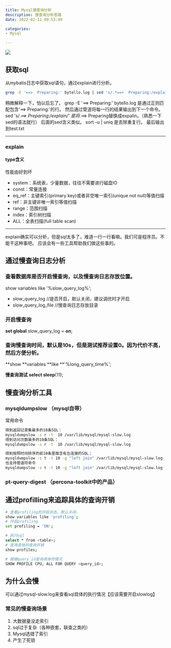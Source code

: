 ```yaml
---
title: Mysql慢查询分析
description: 慢查询分析思路
date: 2022-02-12 09:53:49

categories:
- Mysql

---
```

<meta name="referrer" content="no-referrer" />
<!-- more -->

![](https://cdn.nlark.com/yuque/0/2024/jpeg/21760570/1710403305281-d4228fec-8970-4567-ae36-a0c5f8bf3574.jpeg)

## 获取sql
从mybatis日志中获取sql语句，通过explain进行分析。

```bash
grep -E '==>  Preparing:' bytello.log | sed 's/.*==>  Preparing:/explain/' | sed 's/\($\)/;/' | sed 's/\?/""/g' | sed 's/LIMIT ""/LIMIT 5/' | sort -u | uniq > test.txt
```

稍微解释一下，怕以后忘了。
grep -E '==>  Preparing:' bytello.log 是通过正则匹配包含'==>  Preparing:'的行。
然后通过管道将每一行的结果输出到下一个命令。
 sed 's/.*==>  Preparing:/explain/' 是将.*==>  Preparing替换成expalin。（熟悉一下sed的语法就行）
后面的sed含义类似。
sort -u | uniq 是去除重复行。
最后输出到test.txt

----
### explain 
#### type含义
性能由好到坏
- system：系统表，少量数据，往往不需要进行磁盘IO
- const：常量连接
- eq_ref：主键索引(primary key)或者非空唯一索引(unique not null)等值扫描
- ref：非主键非唯一索引等值扫描
- range：范围扫描
- index：索引树扫描
- ALL：全表扫描(full table scan)

----
explain确实可以分析，但是sql太多了，难道一行一行看嘛。我们可是程序员。不能干这种事吧。
应该会有一些工具帮助我们做这些事的。

## 通过慢查询日志分析
### 查看数据库是否开启慢查询，以及慢查询日志存放位置。
show variables like '%slow_query_log%';

- slow_query_log //是否开启，默认关闭，建议调优时才开启
- slow_query_log_file //慢查询日志存放目录
### 开启慢查询
**set global** slow_query_log = **on**;
### 查询慢查询时间，默认是10s，但是测试推荐设置0。因为代价不高，然后方便分析。
**show **variables **like **'%long_query_time%';

**慢查询测试**
**select sleep**(11);

## 慢查询分析工具
### mysqldumpslow （mysql自带）
常用命令
```bash
得到返回记录集最多的10条SQL：
mysqldumpslow -s r -t  10 /var/lib/mysql/mysql-slow.log
得到访问次数最多的10条SQL：
mysqldumpslow -s r -t  10 /var/lib/mysql/mysql-slow.log

得到按照时间排序的前10条里面含有左连接的SQL：
mysqldumpslow -s t -t 10 -g "left join" /var/lib/mysql/mysql-slow.log
也支持管道符命令
mysqldumpslow -s t -t 10 -g "left join" /var/lib/mysql/mysql-slow.log | more //分页显示

```
### pt-query-digest （percona-toolkit中的产品）

## 通过profilling来追踪具体的查询开销
```bash
# 查看profiling的开启状态。默认关闭。
show variables like 'profiling';
# 开启profiling
set profiling = 'ON';

# 执行sql
select * from <table>;
# 查询具体的查询开销
show profiles;

# 根据query_id查询具体的情况
SHOW PROFILE CPU, ALL FOR QUERY <query_id>;
```
## 为什么会慢
可以通过mysql-slow.log来查看sql具体的执行情况【应该需要开启slowlog】

### 常见的慢查询场景

1. 大数据量没走索引
2. sql过于复杂（各种嵌套，联查之类的）
3. Mysql选错了索引
4. 产生了死锁